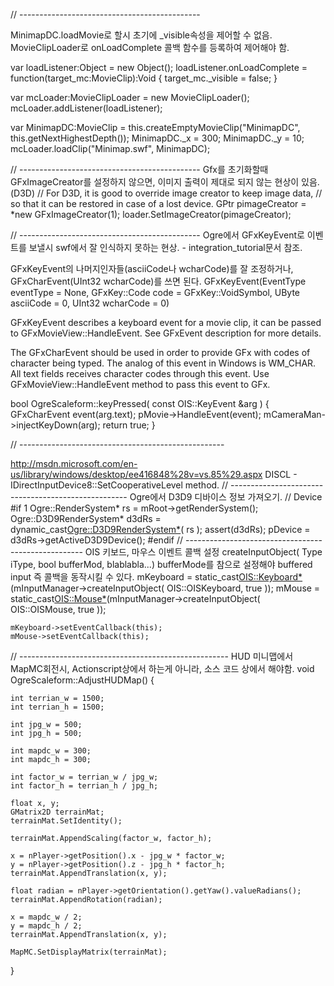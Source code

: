 // ---------------------------------------------

MinimapDC.loadMovie로 할시 초기에 _visible속성을 제어할 수 없음.
MovieClipLoader로 onLoadComplete 콜백 함수를 등록하여 제어해야 함.

var loadListener:Object = new Object();
loadListener.onLoadComplete = function(target_mc:MovieClip):Void {
    target_mc._visible = false;
}

var mcLoader:MovieClipLoader = new MovieClipLoader();
mcLoader.addListener(loadListener);

var MinimapDC:MovieClip = this.createEmptyMovieClip("MinimapDC", this.getNextHighestDepth());
MinimapDC._x = 300;
MinimapDC._y = 10;
mcLoader.loadClip("Minimap.swf", MinimapDC);


// ---------------------------------------------
Gfx를 초기화할때 GFxImageCreator를 설정하지 않으면, 이미지 출력이 제대로 되지 않는 현상이 있음.(D3D)
    // For D3D, it is good to override image creator to keep image data,
    // so that it can be restored in case of a lost device.
    GPtr<GFxImageCreator> pimageCreator = *new GFxImageCreator(1);
    loader.SetImageCreator(pimageCreator);
	
	
// ---------------------------------------------
Ogre에서 GFxKeyEvent로 이벤트를 보낼시 swf에서 잘 인식하지 못하는 현상. - integration_tutorial문서 참조.

GFxKeyEvent의 나머지인자들(asciiCode나 wcharCode)를 잘 조정하거나, GFxCharEvent(UInt32 wcharCode)를 쓰면 된다.
GFxKeyEvent(EventType eventType = None,
	GFxKey::Code code = GFxKey::VoidSymbol,
	UByte asciiCode = 0,
	UInt32 wcharCode = 0)

GFxKeyEvent describes a keyboard event for a movie clip, it can be passed to GFxMovieView::HandleEvent. See GFxEvent description for more details.

The GFxCharEvent should be used in order to provide GFx with codes of character being typed. The analog of this event in Windows is WM_CHAR. All text fields receives character codes through this event. Use GFxMovieView::HandleEvent method to pass this event to GFx.


bool OgreScaleform::keyPressed( const OIS::KeyEvent &arg )
{
	GFxCharEvent event(arg.text);
	pMovie->HandleEvent(event);
	mCameraMan->injectKeyDown(arg);
	return true;
}

// ---------------------------------------------------

http://msdn.microsoft.com/en-us/library/windows/desktop/ee416848%28v=vs.85%29.aspx
DISCL - IDirectInputDevice8::SetCooperativeLevel method.
// ----------------------------------------------------
Ogre에서 D3D9 디바이스 정보 가져오기.
// Device
#if 1
	Ogre::RenderSystem* rs = mRoot->getRenderSystem();
	Ogre::D3D9RenderSystem* d3dRs = dynamic_cast<Ogre::D3D9RenderSystem*>( rs );
	assert(d3dRs);
	pDevice = d3dRs->getActiveD3D9Device();
#endif
// ----------------------------------------------------
OIS 키보드, 마우스 이벤트 콜백 설정
createInputObject( Type iType, bool bufferMod, blablabla...)
bufferMode를 참으로 설정해야 buffered input 즉 콜백을 동작시킬 수 있다.
    mKeyboard = static_cast<OIS::Keyboard*>(mInputManager->createInputObject( OIS::OISKeyboard, true ));
    mMouse = static_cast<OIS::Mouse*>(mInputManager->createInputObject( OIS::OISMouse, true ));
 
	mKeyboard->setEventCallback(this);
	mMouse->setEventCallback(this);

// ----------------------------------------------------
HUD 미니맵에서 MapMC회전시, Actionscript상에서 하는게 아니라, 소스 코드 상에서 해야함.
void OgreScaleform::AdjustHUDMap()
{
	
	int terrian_w = 1500;
	int terrian_h = 1500;

	int jpg_w = 500;
	int jpg_h = 500;

	int mapdc_w = 300;
	int mapdc_h = 300;

	int factor_w = terrian_w / jpg_w;
	int factor_h = terrian_h / jpg_h;

	float x, y;
	GMatrix2D terrainMat;
	terrainMat.SetIdentity();

	terrainMat.AppendScaling(factor_w, factor_h);

	x = nPlayer->getPosition().x - jpg_w * factor_w;
	y = nPlayer->getPosition().z - jpg_h * factor_h;
	terrainMat.AppendTranslation(x, y);

	float radian = nPlayer->getOrientation().getYaw().valueRadians();
	terrainMat.AppendRotation(radian);

	x = mapdc_w / 2;
	y = mapdc_h / 2;
	terrainMat.AppendTranslation(x, y);

	MapMC.SetDisplayMatrix(terrainMat);
}